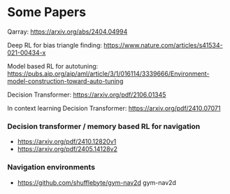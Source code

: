# Some Papers

Qarray: https://arxiv.org/abs/2404.04994

Deep RL for bias triangle finding: https://www.nature.com/articles/s41534-021-00434-x

Model based RL for autotuning: https://pubs.aip.org/aip/aml/article/3/1/016114/3339666/Environment-model-construction-toward-auto-tuning

Decision Transformer: https://arxiv.org/pdf/2106.01345

In context learning Decision Transformer: https://arxiv.org/pdf/2410.07071


### Decision transformer / memory based RL for navigation
* https://arxiv.org/pdf/2410.12820v1
* https://arxiv.org/pdf/2405.14128v2

### Navigation environments
* https://github.com/shufflebyte/gym-nav2d gym-nav2d
